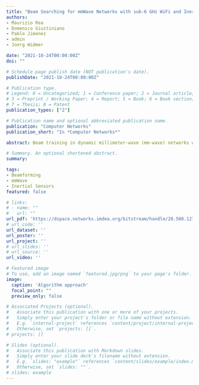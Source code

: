 ```yaml
---
title: "Beam Searching for mmWave Networks with sub-6 GHz WiFi and Inertial Sensors Inputs: an experimental study"
authors:
- Maurizio Rea
- Domenico Giustiniano
- Pablo Jimenez
- admin
- Joerg Widmer

date: "2021-10-24T00:00:00Z"
doi: ""

# Schedule page publish date (NOT publication's date).
publishDate: "2021-10-24T00:00:00Z"

# Publication type.
# Legend: 0 = Uncategorized; 1 = Conference paper; 2 = Journal article;
# 3 = Preprint / Working Paper; 4 = Report; 5 = Book; 6 = Book section;
# 7 = Thesis; 8 = Patent
publication_types: ["2"]

# Publication name and optional abbreviated publication name.
publication: "Computer Networks"
publication_short: "In *Computer Networks*"

abstract: Beam training in dynamic millimeter-wave (mm-wave) networks with mobile devices is highly challenging as devices must scan a large angular domain to maintain alignment of their directional beams under mobility. In this work, we exploit the trend of multiple chipsets integrated in the same mobile device to study a set of non-mmwave input data that can be leveraged jointly to provide faster beam search and better data rate. We leverage these findings to introduce SLASH, an algorithm that adaptively narrows the sector search space and accelerates link establishment, link maintenance and handover between mm-wave devices. We experimentally evaluate SLASH with commodity hardware, including a 60 GHz testbed, commercial sub-6 GHz WiFi APs and smartphones. SLASH can increase the median data rate by more than 22% for link establishment and 25% for link maintenance with respect to prior work.

# Summary. An optional shortened abstract.
summary: 

tags:
- Beamforming
- mmWave
- Inertial Sensors
featured: false

# links:
# - name: ""
#   url: ""
url_pdf: 'https://dspace.networks.imdea.org/bitstream/handle/20.500.12761/1503/Beam_Searching_for_mmWave_Networks.pdf?sequence=1&isAllowed=y'
# url_code: ''
url_dataset: ''
url_poster: ''
url_project: ''
# url_slides: ''
# url_source: ''
url_video: ''

# Featured image
# To use, add an image named `featured.jpg/png` to your page's folder. 
image:
  caption: 'Algorithm approach'
  focal_point: ""
  preview_only: false

# Associated Projects (optional).
#   Associate this publication with one or more of your projects.
#   Simply enter your project's folder or file name without extension.
#   E.g. `internal-project` references `content/project/internal-project/index.md`.
#   Otherwise, set `projects: []`.
# projects: []

# Slides (optional).
#   Associate this publication with Markdown slides.
#   Simply enter your slide deck's filename without extension.
#   E.g. `slides: "example"` references `content/slides/example/index.md`.
#   Otherwise, set `slides: ""`.
# slides: example
---
```


